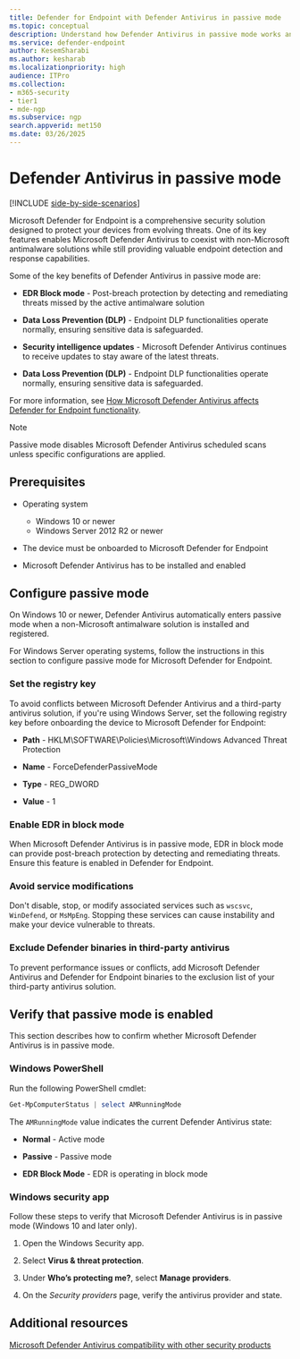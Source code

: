 ```yaml
---
title: Defender for Endpoint with Defender Antivirus in passive mode
ms.topic: conceptual
description: Understand how Defender Antivirus in passive mode works and when to use it.
ms.service: defender-endpoint
author: KesemSharabi
ms.author: kesharab
ms.localizationpriority: high
audience: ITPro
ms.collection: 
- m365-security
- tier1
- mde-ngp
ms.subservice: ngp
search.appverid: met150
ms.date: 03/26/2025
---
```


# Defender Antivirus in passive mode

[!INCLUDE [side-by-side-scenarios](includes/side-by-side-scenarios.md)]

Microsoft Defender for Endpoint is a comprehensive security solution designed to protect your devices from evolving threats. One of its key features enables Microsoft Defender Antivirus to coexist with non-Microsoft antimalware solutions while still providing valuable endpoint detection and response capabilities.

Some of the key benefits of Defender Antivirus in passive mode are:

* **EDR Block mode** - Post-breach protection by detecting and remediating threats missed by the active antimalware solution

* **Data Loss Prevention (DLP)** - Endpoint DLP functionalities operate normally, ensuring sensitive data is safeguarded.

* **Security intelligence updates** - Microsoft Defender Antivirus continues to receive updates to stay aware of the latest threats.

* **Data Loss Prevention (DLP)** - Endpoint DLP functionalities operate normally, ensuring sensitive data is safeguarded.

For more information, see [How Microsoft Defender Antivirus affects Defender for Endpoint functionality](microsoft-defender-antivirus-compatibility.md#how-microsoft-defender-antivirus-affects-defender-for-endpoint-functionality).

>[!NOTE]
>Passive mode disables Microsoft Defender Antivirus scheduled scans unless specific configurations are applied.

## Prerequisites

* Operating system
    * Windows 10 or newer
    * Windows Server 2012 R2 or newer

* The device must be onboarded to Microsoft Defender for Endpoint

* Microsoft Defender Antivirus has to be installed and enabled

## Configure passive mode

On Windows 10 or newer, Defender Antivirus automatically enters passive mode when a non-Microsoft antimalware solution is installed and registered.

For Windows Server operating systems, follow the instructions in this section to configure passive mode for Microsoft Defender for Endpoint.

### Set the registry key

To avoid conflicts between Microsoft Defender Antivirus and a third-party antivirus solution, if you're using Windows Server, set the following registry key before onboarding the device to Microsoft Defender for Endpoint:

* **Path** - HKLM\SOFTWARE\Policies\Microsoft\Windows Advanced Threat Protection

* **Name** - ForceDefenderPassiveMode

* **Type** - REG_DWORD

* **Value** - 1

### Enable EDR in block mode

When Microsoft Defender Antivirus is in passive mode, EDR in block mode can provide post-breach protection by detecting and remediating threats. Ensure this feature is enabled in Defender for Endpoint.

### Avoid service modifications

Don't disable, stop, or modify associated services such as `wscsvc`, `WinDefend`, or `MsMpEng`. Stopping these services can cause instability and make your device vulnerable to threats.

### Exclude Defender binaries in third-party antivirus

To prevent performance issues or conflicts, add Microsoft Defender Antivirus and Defender for Endpoint binaries to the exclusion list of your third-party antivirus solution.

## Verify that passive mode is enabled

This section describes how to confirm whether Microsoft Defender Antivirus is in passive mode.

### Windows PowerShell

Run the following PowerShell cmdlet:

```powershell
Get-MpComputerStatus | select AMRunningMode
```

The `AMRunningMode` value indicates the current Defender Antivirus state:

* **Normal** - Active mode

* **Passive** - Passive mode

* **EDR Block Mode** - EDR is operating in block mode

### Windows security app

Follow these steps to verify that Microsoft Defender Antivirus is in passive mode (Windows 10 and later only).

1. Open the Windows Security app.

2. Select **Virus & threat protection**.

3. Under **Who’s protecting me?**, select **Manage providers**.

4. On the *Security providers* page, verify the antivirus provider and state.

## Additional resources

[Microsoft Defender Antivirus compatibility with other security products](microsoft-defender-antivirus-compatibility.md)
